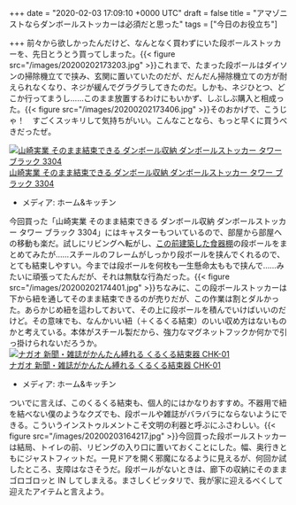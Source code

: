 
+++
date = "2020-02-03 17:09:10 +0000 UTC"
draft = false
title = "アマゾニストならダンボールストッカーは必須だと思った"
tags = ["今日のお役立ち"]

+++
前々から欲しかったんだけど、なんとなく買わずにいた段ボールストッカーを、先日とうとう買ってしまった。{{< figure src="/images/20200202173203.jpg"  >}}これまで、たまった段ボールはダイソンの掃除機立てで挟み、玄関に置いていたのだが、だんだん掃除機立ての方が耐えられなくなり、ネジが緩んでグラグラしてきたのだ。しかも、ネジひとつ、どこか行ってまうし……このまま放置するわけにもいかず、しぶしぶ購入と相成った。{{< figure src="/images/20200202173406.jpg"  >}}そのおかげで、こうじゃ！　すごくスッキリして気持ちがいい。こんなことなら、もっと早くに買うべきだったぜ。<div class="hatena-asin-detail"><a href="https://www.amazon.co.jp/exec/obidos/ASIN/B06VWDWGMJ/bestylesnet-22/"><img src="https://images-fe.ssl-images-amazon.com/images/I/41INOODqrLL._SL160_.jpg" class="hatena-asin-detail-image" alt="山崎実業 そのまま結束できる ダンボール収納 ダンボールストッカー タワー ブラック 3304" title="山崎実業 そのまま結束できる ダンボール収納 ダンボールストッカー タワー ブラック 3304"/></a><div class="hatena-asin-detail-info"><a href="https://www.amazon.co.jp/exec/obidos/ASIN/B06VWDWGMJ/bestylesnet-22/">山崎実業 そのまま結束できる ダンボール収納 ダンボールストッカー タワー ブラック 3304</a><ul><li><span class="hatena-asin-detail-label">メディア:</span> ホーム&amp;キッチン</li></ul></div><div class="hatena-asin-detail-foot"></div></div>今回買った「山崎実業 そのまま結束できる ダンボール収納 ダンボールストッカー タワー ブラック 3304」にはキャスターもついているので、部屋から部屋への移動も楽だ。試しにリビングへ転がし、<a href="https://blog.daruyanagi.jp/entry/2020/02/01/233128">この前建築した食器棚</a>の段ボールをまとめてみたが……スチールのフレームがしっかり段ボールを挟んでくれるので、とても結束しやすい。今までは段ボールを何枚も一生懸命太ももで挟んで……みたいに頑張ってたんだが、それは無駄な行為だった。{{< figure src="/images/20200202174401.jpg"  >}}ちなみに、この段ボールストッカーは下から紐を通してそのまま結束できるのが売りだが、この作業は割とダルかった。あらかじめ紐を這わしておいて、その上に段ボールを積んでいけばいいのだけど。その意味でも、なんかいい紐（＋くるくる結束）のいい収め方はないものかと考えている。本体がスチール製だから、強力なマグネットフックか何かで引っ掛けられないだろうか。<div class="hatena-asin-detail"><a href="https://www.amazon.co.jp/exec/obidos/ASIN/B07KWQWKRC/bestylesnet-22/"><img src="https://images-fe.ssl-images-amazon.com/images/I/31xFVAH261L._SL160_.jpg" class="hatena-asin-detail-image" alt="ナガオ 新聞・雑誌がかんたん縛れる くるくる結束器 CHK-01" title="ナガオ 新聞・雑誌がかんたん縛れる くるくる結束器 CHK-01"/></a><div class="hatena-asin-detail-info"><a href="https://www.amazon.co.jp/exec/obidos/ASIN/B07KWQWKRC/bestylesnet-22/">ナガオ 新聞・雑誌がかんたん縛れる くるくる結束器 CHK-01</a><ul><li><span class="hatena-asin-detail-label">メディア:</span> ホーム&amp;キッチン</li></ul></div><div class="hatena-asin-detail-foot"></div></div>ついでに言えば、このくるくる結束も、個人的にはかなりおすすめ。不器用で紐を結べない僕のようなクズでも、段ボールや雑誌がバラバラにならないようにできる。こういうインストゥルメントこそ文明の利器と呼ぶにふさわしい。{{< figure src="/images/20200203164217.jpg"  >}}今回買った段ボールストッカーは結局、トイレの前、リビングの入り口に置いておくことにした。幅、奥行きともにジャストフィットだ。一見ドアを開く邪魔になるように見えるが、何回か試したところ、支障はなさそうだ。段ボールがないときは、廊下の収納にそのままゴロゴロッと IN してしまえる。まさしくピッタリで、我が家に迎えるべくして迎えたアイテムと言えよう。


